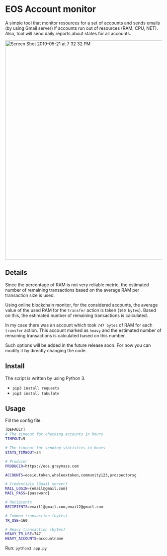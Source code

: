 # EOS Account monitor
A simple tool that monitor resources for a set of accounts and sends emails (by using Gmail server) if accounts run out of resources (RAM, CPU, NET).
Also, tool will send daily reports about states for all accounts.

<img width="706" alt="Screen Shot 2019-05-21 at 7 32 32 PM" src="https://user-images.githubusercontent.com/2269864/58137831-d319b680-7c01-11e9-839a-c21945ab59a3.png">

## Details
Since the percentage of RAM is not very reliable metric, the estimated number of remaining transactions based on the average RAM per transaction size is used.

Using online blockchain monitor, for the considered accounts, the average value of the used RAM for the `transfer` action is taken (`160 bytes`).
Based on this, the estimated number of remaining transactions is calculated.

In my case there was an account which took `747 bytes` of RAM for each `transfer` action. This account marked as `heavy` and the estimated number of remaining transactions is calculated based on this number.

Such options will be added in the future release soon. For now you can modify it by directly changing the code.

## Install
The script is written by using Python 3.

- `pip3 install requests`
- `pip3 install tabulate`

## Usage
Fill the config file:
```bash
[DEFAULT]
# The timeout for checking accounts in hours
TIMEOUT=5

# The timeout for sending statistics in hours
STATS_TIMEOUT=24

# Producer
PRODUCER=https://eos.greymass.com

ACCOUNTS=eosio.token,whaleextoken,community123,prospectorsg

# Credentials (Gmail server)
MAIL_LOGIN={email@gmail.com}
MAIL_PASS={password}

# Recipients
RECIPIENTS=email1@gmail.com,email2@gmail.com

# Common transaction (bytes)
TR_USE=160

# Heavy transaction (bytes)
HEAVY_TR_USE=747
HEAVY_ACCOUNTS=accountname
```

Run: `python3 app.py`
